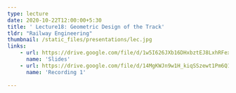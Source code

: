 ```yaml
---
type: lecture
date: 2020-10-22T12:00:00+5:30
title: ' Lecture18: Geometric Design of the Track'
tldr: "Railway Engineering"
thumbnail: /static_files/presentations/lec.jpg
links: 
    - url: https://drive.google.com/file/d/1w5I626JXb16DHxbztEJ8LxhRFexbvFln/view?usp=sharing
      name: 'Slides'
    - url: https://drive.google.com/file/d/14MgKWJn9w1H_kiqSSzewt1Pm6Q1oLHyd/view?usp=sharing
      name: 'Recording 1'
  
---
```

